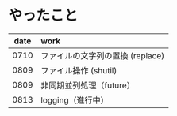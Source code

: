 # やったこと


|date|work|
|:---:|:---|
| 0710 | ファイルの文字列の置換 (replace) |
| 0809 | ファイル操作 (shutil) |
| 0809 | 非同期並列処理（future） |
| 0813 | logging（進行中） |